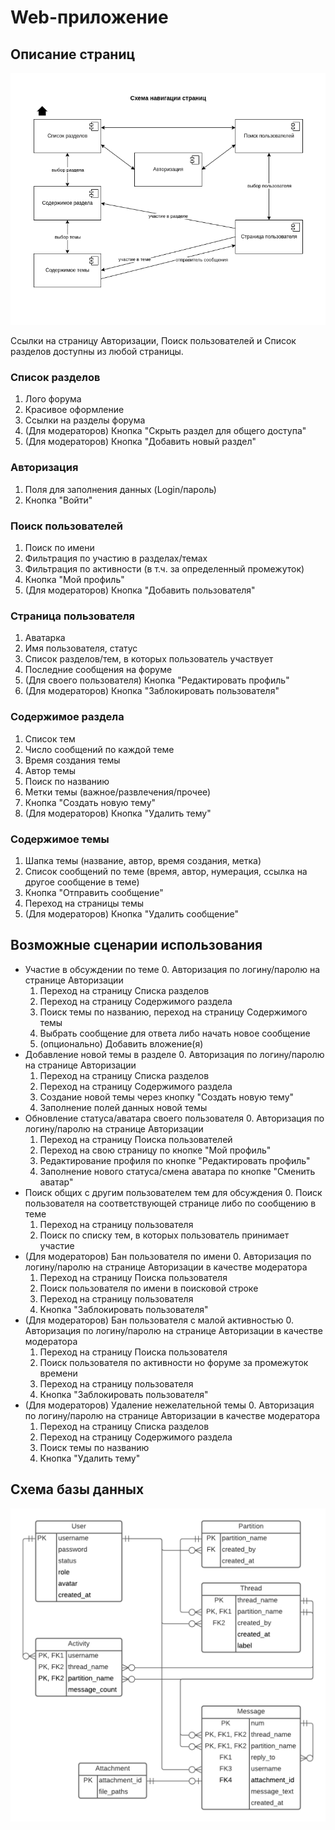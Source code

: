 # Web-приложение
## Описание страниц
![Alt text](doc/pages.png)

Ссылки на страницу Авторизации, Поиск пользователей и Список разделов доступны из любой страницы.

### Список разделов
1. Лого форума
2. Красивое оформление
3. Ссылки на разделы форума
4. (Для модераторов) Кнопка "Скрыть раздел для общего доступа"
5. (Для модераторов) Кнопка "Добавить новый раздел"

### Авторизация
1. Поля для заполнения данных (Login/пароль)
2. Кнопка "Войти"

### Поиск пользователей
1. Поиск по имени
2. Фильтрация по участию в разделах/темах
3. Фильтрация по активности (в т.ч. за определенный промежуток)
4. Кнопка "Мой профиль"
5. (Для модераторов) Кнопка "Добавить пользователя"

### Страница пользователя
1. Аватарка
2. Имя пользователя, статус
3. Список разделов/тем, в которых пользователь участвует
4. Последние сообщения на форуме
5. (Для своего пользователя) Кнопка "Редактировать профиль"
6. (Для модераторов) Кнопка "Заблокировать пользователя"

### Содержимое раздела
1. Список тем
2. Число сообщений по каждой теме
3. Время создания темы
4. Автор темы
5. Поиск по названию
6. Метки темы (важное/развлечения/прочее)
7. Кнопка "Создать новую тему"
8. (Для модераторов) Кнопка "Удалить тему"

### Содержимое темы
1. Шапка темы (название, автор, время создания, метка)
2. Список сообщений по теме (время, автор, нумерация, ссылка на другое сообщение в теме)
3. Кнопка "Отправить сообщение"
4. Переход на страницы темы
5. (Для модераторов) Кнопка "Удалить сообщение"

## Возможные сценарии использования
- Участие в обсуждении по теме
  0. Авторизация по логину/паролю на странице Авторизации
  1. Переход на страницу Списка разделов
  2. Переход на страницу Содержимого раздела
  3. Поиск темы по названию, переход на страницу Содержимого темы
  4. Выбрать сообщение для ответа либо начать новое сообщение
  5. (опционально) Добавить вложение(я)
- Добавление новой темы в разделе
  0. Авторизация по логину/паролю на странице Авторизации
  1. Переход на страницу Списка разделов
  2. Переход на страницу Содержимого раздела
  3. Создание новой темы через кнопку "Создать новую тему"
  4. Заполнение полей данных новой темы
- Обновление статуса/аватара своего пользователя
  0. Авторизация по логину/паролю на странице Авторизации
  1. Переход на страницу Поиска пользователей
  2. Переход на свою страницу по кнопке "Мой профиль"
  3. Редактирование профиля по кнопке "Редактировать профиль"
  4. Заполнение нового статуса/смена аватара по кнопке "Сменить аватар"
- Поиск общих с другим пользователем тем для обсуждения
  0. Поиск пользователя на соответствующей странице либо по сообщению в теме
  1. Переход на страницу пользователя
  2. Поиск по списку тем, в которых пользователь принимает участие
- (Для модераторов) Бан пользователя по имени
  0. Авторизация по логину/паролю на странице Авторизации в качестве модератора
  1. Переход на страницу Поиска пользователя
  2. Поиск пользователя по имени в поисковой строке
  3. Переход на страницу пользователя
  4. Кнопка "Заблокировать пользователя"
- (Для модераторов) Бан пользователя с малой активностью
  0. Авторизация по логину/паролю на странице Авторизации в качестве модератора
  1. Переход на страницу Поиска пользователя
  2. Поиск пользователя по активности но форуме за промежуток времени
  3. Переход на страницу пользователя
  4. Кнопка "Заблокировать пользователя"
- (Для модераторов) Удаление нежелательной темы
  0. Авторизация по логину/паролю на странице Авторизации в качестве модератора
  1. Переход на страницу Списка разделов
  2. Переход на страницу Содержимого раздела
  3. Поиск темы по названию
  4. Кнопка "Удалить тему"
## Схема базы данных
![Alt text](doc/db.png)

